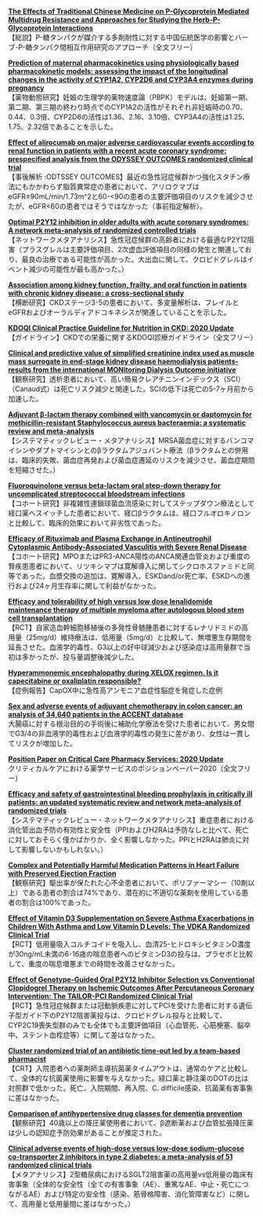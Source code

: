 [**The Effects of Traditional Chinese Medicine on P-Glycoprotein Mediated Multidrug Resistance and Approaches for Studying the Herb-P-Glycoprotein Interactions**](https://pubmed.ncbi.nlm.nih.gov/32816867/)  
【総説】P-糖タンパクが媒介する多剤耐性に対する中国伝統医学の影響とハーブ-P-糖タンパク間相互作用研究のアプローチ（全文フリー）

[**Prediction of maternal pharmacokinetics using physiologically based pharmacokinetic models: assessing the impact of the longitudinal changes in the activity of CYP1A2, CYP2D6 and CYP3A4 enzymes during pregnancy**](https://pubmed.ncbi.nlm.nih.gov/32840724/)  
【薬物動態研究】妊娠の生理学的薬物速度論（PBPK）モデルは、妊娠第一期、第二期、第三期の終わり時点でのCYP1A2の活性がそれぞれ非妊娠時の0.70、0.44、0.3倍、CYP2D6の活性は1.36、2.16、3.10倍、CYP3A4の活性は1.25、1.75、2.32倍であることを示した。

[**Effect of alirocumab on major adverse cardiovascular events according to renal function in patients with a recent acute coronary syndrome: prespecified analysis from the ODYSSEY OUTCOMES randomized clinical trial**](https://pubmed.ncbi.nlm.nih.gov/32820320/)  
【事後解析 :ODTSSEY OUTCOMES】最近の急性冠症候群かつ強化スタチン療法にもかかわらず脂質異常症の患者において、アリロクマブはeGFR≥90mL/min/1.73m^2と60-<90の患者の主要評価項目のリスクを減少させたが、eGFR<60の患者ではそうではなかった（事前指定解析）。

[**Optimal P2Y12 inhibition in older adults with acute coronary syndromes: A network meta-analysis of randomized controlled trials**](https://pubmed.ncbi.nlm.nih.gov/32835355/)  
【ネットワークメタアナリシス】急性冠症候群の高齢者における最適なP2Y12阻害（プラスグレルは主要評価項目、2次虚血評価項目の同様の発生と関連しており、最良の治療である可能性が高かった。大出血に関して、クロピドグレルはイベント減少の可能性が最も高かった。）

[**Association among kidney function, frailty, and oral function in patients with chronic kidney disease: a cross-sectional study**](https://pubmed.ncbi.nlm.nih.gov/32819288/)  
【横断研究】CKDステージ3-5の患者において、多変量解析は、フレイルとeGFRおよびオーラルディアドコキネシスが関連していることを示した。

[**KDOQI Clinical Practice Guideline for Nutrition in CKD: 2020 Update**](https://pubmed.ncbi.nlm.nih.gov/32829751/)  
【ガイドライン】CKDでの栄養に関するKDOQI診療ガイドライン（全文フリー）

[**Clinical and predictive value of simplified creatinine index used as muscle mass surrogate in end-stage kidney disease haemodialysis patients-results from the international MONitoring Dialysis Outcome initiative**](https://pubmed.ncbi.nlm.nih.gov/32830264/)  
【観察研究】透析患者において、高い簡易クレアチニンインデックス（SCI）（Canaud式）は死亡リスク減少と関連した。SCIの低下は死亡の5-7ヶ月前から加速した。

[**Adjuvant β-lactam therapy combined with vancomycin or daptomycin for methicillin-resistant Staphylococcus aureus bacteraemia: a systematic review and meta-analysis**](https://pubmed.ncbi.nlm.nih.gov/32839217/)  
【システマティックレビュー・メタアナリシス】MRSA菌血症に対するバンコマイシンやダプトマイシンとのβラクタムアジュバント療法（βラクタムとの併用は、臨床的失敗、菌血症再発および菌血症遷延のリスクを減少させ、菌血症期間を短縮させた。）

[**Fluoroquinolone versus beta-lactam oral step-down therapy for uncomplicated streptococcal bloodstream infections**](https://pubmed.ncbi.nlm.nih.gov/32839223/)  
【コホート研究】非複雑性連鎖球菌血流感染に対してステップダウン療法として経口薬へスイッチした患者において、経口βラクタムは、経口フルオロキノロンと比較して、臨床的効果において非劣性であった。

[**Efficacy of Rituximab and Plasma Exchange in Antineutrophil Cytoplasmic Antibody-Associated Vasculitis with Severe Renal Disease**](https://pubmed.ncbi.nlm.nih.gov/32826324/)  
【コホート研究】MPOまたはPR3-ANCA陽性のANCA関連血管炎および重度の腎疾患患者において、リツキシマブは寛解導入に関してシクロホスファミドと同等であった。血漿交換の追加は、寛解導入、ESKDand/or死亡率、ESKDへの進行および24ヶ月生存率に関して利益がなかった。

[**Efficacy and tolerability of high versus low dose lenalidomide maintenance therapy of multiple myeloma after autologous blood stem cell transplantation**](https://pubmed.ncbi.nlm.nih.gov/32817078/)  
【RCT】自家造血幹細胞移植後の多発性骨髄腫患者に対するレナリドミドの高用量（25mg/d）維持療法は、低用量（5mg/d）と比較して、無増悪生存期間を延長させた。血液学的毒性、G3以上の好中球減少および感染症は高用量群で当初は多かったが、投与量調整後減少した。

[**Hyperammonemic encephalopathy during XELOX regimen. Is it capecitabine or oxaliplatin responsible?**](https://pubmed.ncbi.nlm.nih.gov/32826413/)  
【症例報告】CapOX中に急性高アンモニア血症性脳症を発症した症例

[**Sex and adverse events of adjuvant chemotherapy in colon cancer: an analysis of 34,640 patients in the ACCENT database**](https://pubmed.ncbi.nlm.nih.gov/32835356/)  
大腸癌に対する根治目的の手術後に補助化学療法を受けた患者において、男女間でG3/4の非血液学的毒性および血液学的毒性の発生に差があり、女性は一貫してリスクが増加した。

[**Position Paper on Critical Care Pharmacy Services: 2020 Update**](https://pubmed.ncbi.nlm.nih.gov/32826496/)  
クリティカルケアにおける薬学サービスのポジションペーパー2020（全文フリー）

[**Efficacy and safety of gastrointestinal bleeding prophylaxis in critically ill patients: an updated systematic review and network meta-analysis of randomized trials**](https://pubmed.ncbi.nlm.nih.gov/32833040/)  
【システマティックレビュー・ネットワークメタアナリシス】重症患者における消化管出血予防の有効性と安全性（PPIおよびH2RAは予防なしと比べて、死亡に対しておそらく僅かばかりか、全く影響しなかった。PPIとH2RAは肺炎に対して影響しないかもしれない。）

[**Complex and Potentially Harmful Medication Patterns in Heart Failure with Preserved Ejection Fraction**](https://pubmed.ncbi.nlm.nih.gov/32822663/)  
【観察研究】駆出率が保たれた心不全患者において、ポリファーマシー（10剤以上）である患者の割合は74%であり、潜在的に不適切な薬剤を使用している患者の割合は100%であった。 

[**Effect of Vitamin D3 Supplementation on Severe Asthma Exacerbations in Children With Asthma and Low Vitamin D Levels: The VDKA Randomized Clinical Trial**](https://pubmed.ncbi.nlm.nih.gov/32840597/)  
【RCT】低用量吸入コルチコイドを吸入し、血清25-ヒドロキシビタミンD濃度が30ng/mL未満の6-16歳の喘息患者へのビタミンD3の投与は、プラセボと比較して、重度の喘息増悪までの時間を改善させなかった。

[**Effect of Genotype-Guided Oral P2Y12 Inhibitor Selection vs Conventional Clopidogrel Therapy on Ischemic Outcomes After Percutaneous Coronary Intervention: The TAILOR-PCI Randomized Clinical Trial**](https://pubmed.ncbi.nlm.nih.gov/32840598/)  
【RCT】急性冠症候群または冠動脈疾患に対してPCIを受けた患者に対する遺伝子型ガイド下のP2Y12阻害薬投与は、クロピドグレル投与と比較して、CYP2C19喪失型群のみでも全体でも主要評価項目（心血管死、心筋梗塞、脳卒中、ステント血栓症等）に関して差はなかった。

[**Cluster randomized trial of an antibiotic time-out led by a team-based pharmacist**](https://pubmed.ncbi.nlm.nih.gov/32814610/)  
【CRT】入院患者への薬剤師主導抗菌薬タイムアウトは、通常のケアと比較して、全体的な抗菌薬使用に影響を与えなかった。経口薬と静注薬のDOTの比は対照群で低かった。死亡、入院期間、再入院、C. difficile感染、抗菌薬有害事象に差はなかった。

[**Comparison of antihypertensive drug classes for dementia prevention**](https://pubmed.ncbi.nlm.nih.gov/32841987/)  
【観察研究】40歳以上の降圧薬使用者において、β遮断薬および血管拡張降圧薬は少しの認知症予防効果があることが推定された。

[**Clinical adverse events of high-dose versus low-dose sodium-glucose co-transporter 2 inhibitors in type 2 diabetes: a meta-analysis of 51 randomized clinical trials**](https://pubmed.ncbi.nlm.nih.gov/32841351/)  
【メタアナリシス】2型糖尿病におけるSGLT2阻害薬の高用量vs低用量の臨床有害事象（全体的な安全性（全ての有害事象（AE）、重篤なAE、中止・死亡につながるAE）および特定の安全性（感染、筋骨格障害、消化管障害など）に関して、高用量と低用量間に差はなかった。）
